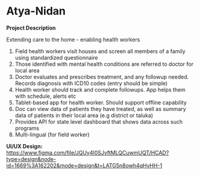 # Atya-Nidan

**Project Description**

Extending care to the home - enabling health workers
1. Field health workers visit houses and screen all members of a family using standardized questionnaire
2. Those identified with mental health conditions are referred to doctor for local area
3. Doctor evaluates and prescribes treatment, and any followup needed. Records
diagnosis with ICD10 codes (entry should be simple)
4. Health worker should track and complete followups. App helps them with
schedule, alerts etc
5. Tablet-based app for health worker. Should support offline capability
6. Doc can view data of patients they have treated, as well as summary data of
patients in their local area (e.g district or taluka)
7. Provides API for state level dashboard that shows data across such programs
8. Multi-lingual (for field worker)

**UI/UX Design:** https://www.figma.com/file/JQUy4I0SJvftMLQCuwmUQT/HCAD?type=design&node-id=1669%3A162202&mode=design&t=LATG5n8owh4qHvHH-1
